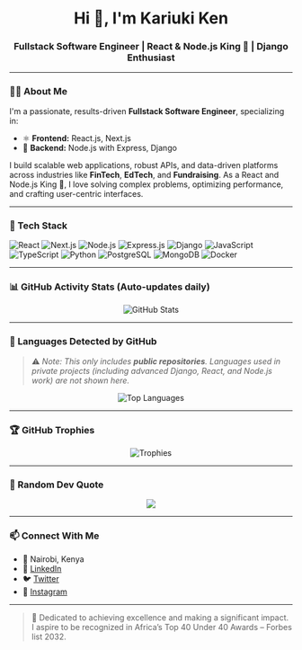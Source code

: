<h1 align="center">Hi 👋, I'm Kariuki Ken</h1>
<h3 align="center">Fullstack Software Engineer | React & Node.js King 👑 | Django Enthusiast</h3>

---

### 🧑‍💻 About Me

I'm a passionate, results-driven **Fullstack Software Engineer**, specializing in:

- ⚛️ **Frontend:** React.js, Next.js  
- 🚀 **Backend:** Node.js with Express, Django  

I build scalable web applications, robust APIs, and data-driven platforms across industries like **FinTech**, **EdTech**, and **Fundraising**. As a React and Node.js King 👑, I love solving complex problems, optimizing performance, and crafting user-centric interfaces.

---

### 💼 Tech Stack

![React](https://img.shields.io/badge/React-20232A?style=for-the-badge&logo=react&logoColor=61DAFB)
![Next.js](https://img.shields.io/badge/Next.js-black?style=for-the-badge&logo=next.js&logoColor=white)
![Node.js](https://img.shields.io/badge/Node.js-339933?style=for-the-badge&logo=nodedotjs&logoColor=white)
![Express.js](https://img.shields.io/badge/Express.js-000000?style=for-the-badge&logo=express&logoColor=white)
![Django](https://img.shields.io/badge/Django-092E20?style=for-the-badge&logo=django&logoColor=white)
![JavaScript](https://img.shields.io/badge/JavaScript-F7DF1E?style=for-the-badge&logo=javascript&logoColor=black)
![TypeScript](https://img.shields.io/badge/TypeScript-007ACC?style=for-the-badge&logo=typescript&logoColor=white)
![Python](https://img.shields.io/badge/Python-3670A0?style=for-the-badge&logo=python&logoColor=white)
![PostgreSQL](https://img.shields.io/badge/PostgreSQL-316192?style=for-the-badge&logo=postgresql&logoColor=white)
![MongoDB](https://img.shields.io/badge/MongoDB-4EA94B?style=for-the-badge&logo=mongodb&logoColor=white)
![Docker](https://img.shields.io/badge/Docker-2496ED?style=for-the-badge&logo=docker&logoColor=white)

---

### 📊 GitHub Activity Stats (Auto-updates daily)

<p align="center">
  <img src="https://github-readme-stats.vercel.app/api?username=Kariuki11&show_icons=true&theme=radical&include_all_commits=true&count_private=true" alt="GitHub Stats" />
</p>

---

### 📌 Languages Detected by GitHub

> ⚠️ *Note: This only includes **public repositories**. Languages used in private projects (including advanced Django, React, and Node.js work) are not shown here.*

<p align="center">
  <img src="https://github-readme-stats.vercel.app/api/top-langs/?username=Kariuki11&layout=compact&theme=radical&count_private=true" alt="Top Languages" />
</p>

---

### 🏆 GitHub Trophies

<p align="center">
  <img src="https://github-profile-trophy.vercel.app/?username=Kariuki11&theme=onedark&row=1&column=7" alt="Trophies" />
</p>

---

### 💬 Random Dev Quote

<p align="center">
  <img src="https://quotes-github-readme.vercel.app/api?type=horizontal&theme=radical" />
</p>

---

### 📫 Connect With Me

- 📍 Nairobi, Kenya  
- 💼 [LinkedIn](https://www.linkedin.com/in/kennedy-kariuki-222922286)  
- 🐦 [Twitter](https://twitter.com/Ken66463Ken)  
- 📸 [Instagram](https://www.instagram.com/kariuki_ken)

---

> 🚀 Dedicated to achieving excellence and making a significant impact. I aspire to be recognized in Africa’s Top 40 Under 40 Awards – Forbes list 2032.
